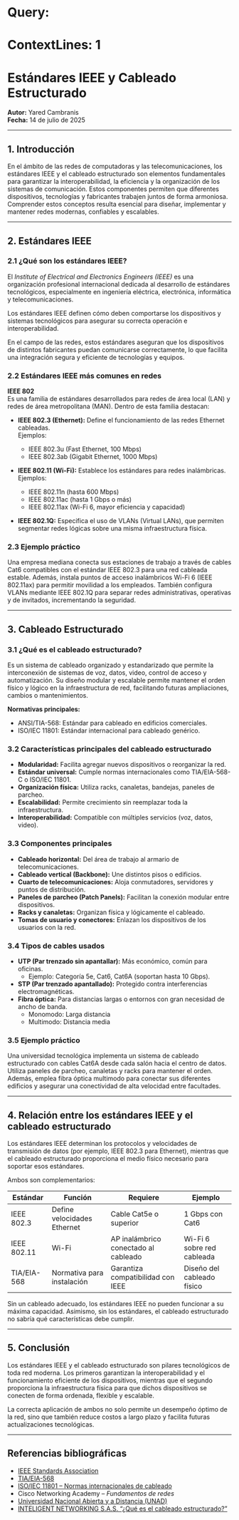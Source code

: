# Query: 
# ContextLines: 1

# Estándares IEEE y Cableado Estructurado

**Autor:** Yared Cambranis  
**Fecha:** 14 de julio de 2025  

---

## 1. Introducción

En el ámbito de las redes de computadoras y las telecomunicaciones, los estándares IEEE y el cableado estructurado son elementos fundamentales para garantizar la interoperabilidad, la eficiencia y la organización de los sistemas de comunicación. Estos componentes permiten que diferentes dispositivos, tecnologías y fabricantes trabajen juntos de forma armoniosa. Comprender estos conceptos resulta esencial para diseñar, implementar y mantener redes modernas, confiables y escalables.

---

## 2. Estándares IEEE

### 2.1 ¿Qué son los estándares IEEE?

El *Institute of Electrical and Electronics Engineers (IEEE)* es una organización profesional internacional dedicada al desarrollo de estándares tecnológicos, especialmente en ingeniería eléctrica, electrónica, informática y telecomunicaciones.

Los estándares IEEE definen cómo deben comportarse los dispositivos y sistemas tecnológicos para asegurar su correcta operación e interoperabilidad.

En el campo de las redes, estos estándares aseguran que los dispositivos de distintos fabricantes puedan comunicarse correctamente, lo que facilita una integración segura y eficiente de tecnologías y equipos.

### 2.2 Estándares IEEE más comunes en redes

**IEEE 802**  
Es una familia de estándares desarrollados para redes de área local (LAN) y redes de área metropolitana (MAN). Dentro de esta familia destacan:

- **IEEE 802.3 (Ethernet):** Define el funcionamiento de las redes Ethernet cableadas.  
  Ejemplos:  
  - IEEE 802.3u (Fast Ethernet, 100 Mbps)  
  - IEEE 802.3ab (Gigabit Ethernet, 1000 Mbps)

- **IEEE 802.11 (Wi-Fi):** Establece los estándares para redes inalámbricas.  
  Ejemplos:  
  - IEEE 802.11n (hasta 600 Mbps)  
  - IEEE 802.11ac (hasta 1 Gbps o más)  
  - IEEE 802.11ax (Wi-Fi 6, mayor eficiencia y capacidad)

- **IEEE 802.1Q:** Especifica el uso de VLANs (Virtual LANs), que permiten segmentar redes lógicas sobre una misma infraestructura física.

### 2.3 Ejemplo práctico

Una empresa mediana conecta sus estaciones de trabajo a través de cables Cat6 compatibles con el estándar IEEE 802.3 para una red cableada estable. Además, instala puntos de acceso inalámbricos Wi-Fi 6 (IEEE 802.11ax) para permitir movilidad a los empleados. También configura VLANs mediante IEEE 802.1Q para separar redes administrativas, operativas y de invitados, incrementando la seguridad.

---

## 3. Cableado Estructurado

### 3.1 ¿Qué es el cableado estructurado?

Es un sistema de cableado organizado y estandarizado que permite la interconexión de sistemas de voz, datos, video, control de acceso y automatización. Su diseño modular y escalable permite mantener el orden físico y lógico en la infraestructura de red, facilitando futuras ampliaciones, cambios o mantenimientos.

**Normativas principales:**
- ANSI/TIA-568: Estándar para cableado en edificios comerciales.
- ISO/IEC 11801: Estándar internacional para cableado genérico.

### 3.2 Características principales del cableado estructurado

- **Modularidad:** Facilita agregar nuevos dispositivos o reorganizar la red.  
- **Estándar universal:** Cumple normas internacionales como TIA/EIA-568-C o ISO/IEC 11801.  
- **Organización física:** Utiliza racks, canaletas, bandejas, paneles de parcheo.  
- **Escalabilidad:** Permite crecimiento sin reemplazar toda la infraestructura.  
- **Interoperabilidad:** Compatible con múltiples servicios (voz, datos, video).

### 3.3 Componentes principales

- **Cableado horizontal:** Del área de trabajo al armario de telecomunicaciones.  
- **Cableado vertical (Backbone):** Une distintos pisos o edificios.  
- **Cuarto de telecomunicaciones:** Aloja conmutadores, servidores y puntos de distribución.  
- **Paneles de parcheo (Patch Panels):** Facilitan la conexión modular entre dispositivos.  
- **Racks y canaletas:** Organizan física y lógicamente el cableado.  
- **Tomas de usuario y conectores:** Enlazan los dispositivos de los usuarios con la red.

### 3.4 Tipos de cables usados

- **UTP (Par trenzado sin apantallar):** Más económico, común para oficinas.  
  - Ejemplo: Categoría 5e, Cat6, Cat6A (soportan hasta 10 Gbps).  
- **STP (Par trenzado apantallado):** Protegido contra interferencias electromagnéticas.  
- **Fibra óptica:** Para distancias largas o entornos con gran necesidad de ancho de banda.  
  - Monomodo: Larga distancia  
  - Multimodo: Distancia media

### 3.5 Ejemplo práctico

Una universidad tecnológica implementa un sistema de cableado estructurado con cables Cat6A desde cada salón hacia el centro de datos. Utiliza paneles de parcheo, canaletas y racks para mantener el orden. Además, emplea fibra óptica multimodo para conectar sus diferentes edificios y asegurar una conectividad de alta velocidad entre facultades.

---

## 4. Relación entre los estándares IEEE y el cableado estructurado

Los estándares IEEE determinan los protocolos y velocidades de transmisión de datos (por ejemplo, IEEE 802.3 para Ethernet), mientras que el cableado estructurado proporciona el medio físico necesario para soportar esos estándares.

Ambos son complementarios:

| Estándar       | Función                        | Requiere                        | Ejemplo                        |
|----------------|--------------------------------|----------------------------------|--------------------------------|
| IEEE 802.3     | Define velocidades Ethernet    | Cable Cat5e o superior           | 1 Gbps con Cat6                |
| IEEE 802.11    | Wi-Fi                          | AP inalámbrico conectado al cableado | Wi-Fi 6 sobre red cableada    |
| TIA/EIA-568    | Normativa para instalación     | Garantiza compatibilidad con IEEE | Diseño del cableado físico    |

Sin un cableado adecuado, los estándares IEEE no pueden funcionar a su máxima capacidad. Asimismo, sin los estándares, el cableado estructurado no sabría qué características debe cumplir.

---

## 5. Conclusión

Los estándares IEEE y el cableado estructurado son pilares tecnológicos de toda red moderna. Los primeros garantizan la interoperabilidad y el funcionamiento eficiente de los dispositivos, mientras que el segundo proporciona la infraestructura física para que dichos dispositivos se conecten de forma ordenada, flexible y escalable.

La correcta aplicación de ambos no solo permite un desempeño óptimo de la red, sino que también reduce costos a largo plazo y facilita futuras actualizaciones tecnológicas.

---

## Referencias bibliográficas

- [IEEE Standards Association](https://standards.ieee.org)  
- [TIA/EIA-568](https://www.tiaonline.org)  
- [ISO/IEC 11801 – Normas internacionales de cableado](https://www.iso.org)  
- Cisco Networking Academy – *Fundamentos de redes*  
- [Universidad Nacional Abierta y a Distancia (UNAD)](https://repository.unad.edu.co)  
- [INTELIGENT NETWORKING S.A.S. “¿Qué es el cableado estructurado?”](https://inteligentnet.com)
